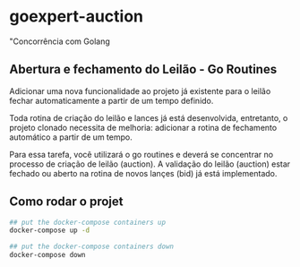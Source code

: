 # goexpert-auction
"Concorrência com Golang



## Abertura e fechamento do Leilão - Go Routines
Adicionar uma nova funcionalidade ao projeto já existente para o leilão fechar automaticamente a partir de um tempo definido.

Toda rotina de criação do leilão e lances já está desenvolvida, entretanto, o projeto clonado necessita de melhoria: adicionar a rotina de fechamento automático a partir de um tempo.

Para essa tarefa, você utilizará o go routines e deverá se concentrar no processo de criação de leilão (auction). A validação do leilão (auction) estar fechado ou aberto na rotina de novos lançes (bid) já está implementado.



## Como rodar o projet
``` bash
## put the docker-compose containers up
docker-compose up -d

## put the docker-compose containers down
docker-compose down
```